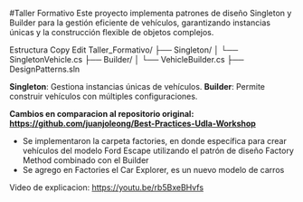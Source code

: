 #Taller Formativo
Este proyecto implementa patrones de diseño Singleton y Builder para la gestión eficiente de vehículos, garantizando instancias únicas y la construcción flexible de objetos complejos.

Estructura
Copy
Edit
Taller_Formativo/
├── Singleton/
│   └── SingletonVehicle.cs
├── Builder/
│   └── VehicleBuilder.cs
├── DesignPatterns.sln


**Singleton**: Gestiona instancias únicas de vehículos.
**Builder**: Permite construir vehículos con múltiples configuraciones.

**Cambios en comparacion al repositorio original: https://github.com/juanjoleong/Best-Practices-Udla-Workshop**
- Se implementaron la carpeta factories, en donde específica para crear vehículos del modelo Ford Escape utilizando el patrón de diseño Factory Method combinado con el Builder
- Se agrego en Factories el Car Explorer, es un nuevo modelo de carros

Video de explicacion: https://youtu.be/rb5BxeBHvfs


